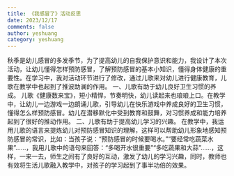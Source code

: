 ```yaml
---
title: 《我感冒了》活动反思
date: 2023/12/17
comments: false
author: yeshuang
category: yeshuang
---
```


秋季是幼儿感冒的多发季节，为了提高幼儿的自我保护意识和能力，我设计了本次活动，让幼儿懂得怎样预防感冒，了解预防感冒的基本小知识，懂得身体健康的重要性。在学习中，我对活动环节进行了修改，通过儿歌来对幼儿进行健康教育，儿歌在教学中也起到了推波助澜的作用。
一、儿歌有助于幼儿良好卫生习惯的养成。
儿歌《健康数来宝》，短小精悍，节奏明快，幼儿读起来也琅琅上口。在教学中，让幼儿一边游戏一边朗诵儿歌，引导幼儿在快乐游戏中养成良好的卫生习惯，懂得怎么样预防感冒。幼儿在潜移默化中受到教育和鼓舞，对习惯养成和能力培养起到了很好的推动作用。
二、儿歌有助于提高幼儿学习的兴趣。
在教学中，我运用儿歌的语言来提炼幼儿对预防感冒知识的理解，这样可以帮助幼儿形象地感知预防感冒的常识，比如：当孩子说：“预防感冒的时候要喝水。”“要经常吃蔬菜水果”……，我用儿歌中的语句来回答：“多喝开水很重要”“多吃蔬果和大蒜”……，这样，一来一去，师生之间有了良好的互动，激发了幼儿的学习兴趣，同时，教师也有效将生活儿歌融入教学中，对孩子的学习起到了事半功倍的效果。
